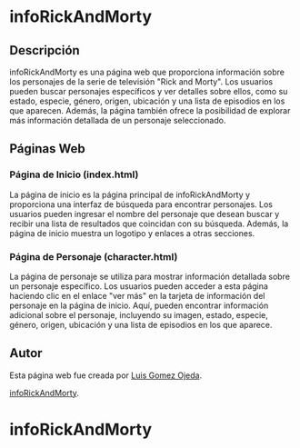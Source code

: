 # infoRickAndMorty

## Descripción
infoRickAndMorty es una página web que proporciona información sobre los personajes de la serie de televisión "Rick and Morty". Los usuarios pueden buscar personajes específicos y ver detalles sobre ellos, como su estado, especie, género, origen, ubicación y una lista de episodios en los que aparecen. Además, la página también ofrece la posibilidad de explorar más información detallada de un personaje seleccionado.

## Páginas Web

### Página de Inicio (index.html)
La página de inicio es la página principal de infoRickAndMorty y proporciona una interfaz de búsqueda para encontrar personajes. Los usuarios pueden ingresar el nombre del personaje que desean buscar y recibir una lista de resultados que coincidan con su búsqueda. Además, la página de inicio muestra un logotipo y enlaces a otras secciones.

### Página de Personaje (character.html)
La página de personaje se utiliza para mostrar información detallada sobre un personaje específico. Los usuarios pueden acceder a esta página haciendo clic en el enlace "ver más" en la tarjeta de información del personaje en la página de inicio. Aquí, pueden encontrar información adicional sobre el personaje, incluyendo su imagen, estado, especie, género, origen, ubicación y una lista de episodios en los que aparece.

## Autor
Esta página web fue creada por [Luis Gomez Ojeda](https://github.com/luisGomezOjeda).

 [infoRickAndMorty](https://luisgomezojeda.github.io/infoRickAndMorty/).
# infoRickAndMorty
